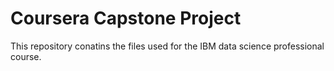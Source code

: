 # Coursera Capstone Project
This repository conatins the files used for the IBM data science professional course.
